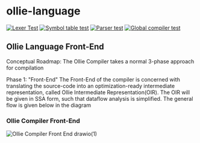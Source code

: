 # ollie-language
[![Lexer Test](https://github.com/jackr276/ollie-language/actions/workflows/lexer_CI.yml/badge.svg)](https://github.com/jackr276/ollie-language/actions/workflows/lexer_CI.yml)
[![Symbol table test](https://github.com/jackr276/ollie-language/actions/workflows/symtab_test.yml/badge.svg)](https://github.com/jackr276/ollie-language/actions/workflows/symtab_test.yml)
[![Parser test](https://github.com/jackr276/ollie-language/actions/workflows/parser_test.yml/badge.svg)](https://github.com/jackr276/ollie-language/actions/workflows/parser_test.yml)
[![Global compiler test](https://github.com/jackr276/ollie-language/actions/workflows/compiler_test.yml/badge.svg)](https://github.com/jackr276/ollie-language/actions/workflows/compiler_test.yml)

## Ollie Language Front-End

Conceptual Roadmap:
The Ollie Compiler takes a normal 3-phase approach for compilation

Phase 1: "Front-End"
The Front-End of the compiler is concerned with translating the source-code into an optimization-ready intermediate representation, called Ollie Intermediate Representation(OIR). The OIR will be given in SSA form, such that dataflow analysis is simplified. The general
flow is given below in the diagram

### Ollie Compiler Front-End

![Ollie Compiler Front End drawio(1)](https://github.com/user-attachments/assets/83e07b13-429a-47ef-ae84-7a831496d903)
